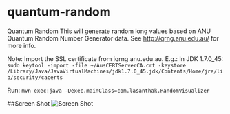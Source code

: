 quantum-random
==============

Quantum Random
This will generate random long values based on ANU Quantum Random Number Generator data.
See http://qrng.anu.edu.au/ for more info.

Note:
  Import the SSL certificate from iqrng.anu.edu.au. 
  E.g.: In JDK 1.7.0_45:
  ```sudo keytool -import -file ~/AusCERTServerCA.crt -keystore /Library/Java/JavaVirtualMachines/jdk1.7.0_45.jdk/Contents/Home/jre/lib/security/cacerts```

Run:
```mvn exec:java -Dexec.mainClass=com.lasanthak.RandomVisualizer```


##Screen Shot
![Screen Shot](doc/screenshot.png)
